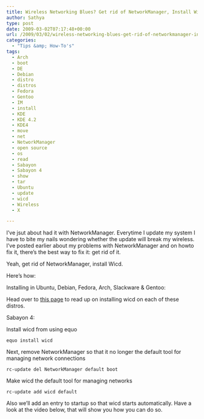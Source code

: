 ```yaml
---
title: Wireless Networking Blues? Get rid of NetworkManager, Install Wicd
author: Sathya
type: post
date: 2009-03-02T07:17:48+00:00
url: /2009/03/02/wireless-networking-blues-get-rid-of-networkmanager-install-wicd/
categories:
  - "Tips &amp; How-To's"
tags:
  - Arch
  - boot
  - DE
  - Debian
  - distro
  - distros
  - Fedora
  - Gentoo
  - IM
  - install
  - KDE
  - KDE 4.2
  - KDE4
  - move
  - net
  - NetworkManager
  - open source
  - os
  - read
  - Sabayon
  - Sabayon 4
  - show
  - tar
  - Ubuntu
  - update
  - wicd
  - Wireless
  - X

---
```

I&#8217;ve jsut about had it with NetworkManager. Everytime I update my system I have to bite my nails wondering whether the update will break my wireless. I&#8217;ve posted earlier about my problems with NetworkManager and on howto fix it, there&#8217;s the best way to fix it: get rid of it.

Yeah, get rid of NetworkManager, install Wicd.

Here&#8217;s how:

<!--more-->Installing in Ubuntu, Debian, Fedora, Arch, Slackware & Gentoo:

Head over to [this page][1] to read up on installing wicd on each of these distros.

Sabayon 4:

Install wicd from using equo
  
`equo install wicd`
  
Next, remove NetworkManager so that it no longer the default tool for managing network connections
  
`rc-update del NetworkManager default boot`
  
Make wicd the default tool for managing networks
  
`rc-update add wicd default`

Also we&#8217;ll add an entry to startup so that wicd starts automatically. Have a look at the video below, that will show you how you can do so.

 [1]: http://wicd.sourceforge.net/download.php